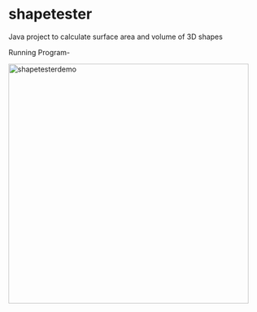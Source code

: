 # shapetester
Java project to calculate surface area and volume of 3D shapes

Running Program-

<img width="472" alt="shapetesterdemo" src="https://user-images.githubusercontent.com/26355832/38754649-f0064b0c-3f1f-11e8-97c0-9e0dbace290d.png">
